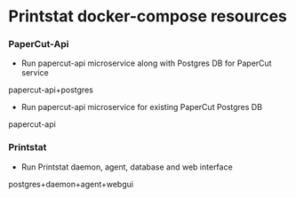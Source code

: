 # Printstat docker-compose resources

### PaperCut-Api
- Run papercut-api microservice along with Postgres DB for PaperCut service 

papercut-api+postgres

- Run papercut-api microservice for existing PaperCut Postgres DB

papercut-api

### Printstat

- Run Printstat daemon, agent, database and web interface

postgres+daemon+agent+webgui

